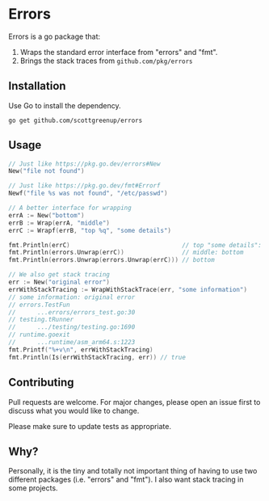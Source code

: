 # Errors

Errors is a go package that:

1. Wraps the standard error interface from "errors" and "fmt".
2. Brings the stack traces from `github.com/pkg/errors`

## Installation

Use Go to install the dependency.

```shell
go get github.com/scottgreenup/errors
```

## Usage

```go
// Just like https://pkg.go.dev/errors#New
New("file not found")

// Just like https://pkg.go.dev/fmt#Errorf
Newf("file %s was not found", "/etc/passwd")

// A better interface for wrapping
errA := New("bottom")
errB := Wrap(errA, "middle")
errC := Wrapf(errB, "top %q", "some details")

fmt.Println(errC)                               // top "some details": middle: bottom
fmt.Println(errors.Unwrap(errC))                // middle: bottom
fmt.Println(errors.Unwrap(errors.Unwrap(errC))) // bottom

// We also get stack tracing
err := New("original error")
errWithStackTracing := WrapWithStackTrace(err, "some information")
// some information: original error
// errors.TestFun
//      ...errors/errors_test.go:30
// testing.tRunner
//      .../testing/testing.go:1690
// runtime.goexit
//      ...runtime/asm_arm64.s:1223
fmt.Printf("%+v\n", errWithStackTracing)
fmt.Println(Is(errWithStackTracing, err)) // true
```

## Contributing

Pull requests are welcome. For major changes, please open an issue first to discuss what you would like to change.

Please make sure to update tests as appropriate.

## Why?

Personally, it is the tiny and totally not important thing of having to use two
different packages (i.e. "errors" and "fmt"). I also want stack tracing in some
projects.